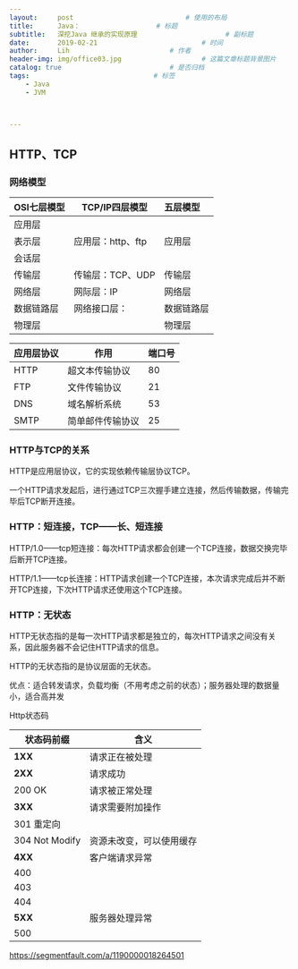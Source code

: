 ```yaml
---
layout:     post   				        	# 使用的布局
title:      Java：				  	# 标题 
subtitle:   深挖Java 继承的实现原理          			# 副标题
date:       2019-02-21 				      		# 时间
author:     Lih 						# 作者
header-img: img/office03.jpg 					# 这篇文章标题背景图片
catalog: true 							# 是否归档
tags:								# 标签
    - Java
    - JVM



---
```


## HTTP、TCP

### 网络模型

| OSI七层模型 | TCP/IP四层模型    | 五层模型   |
| :---------- | ----------------- | :--------- |
| 应用层      |                   |            |
| 表示层      | 应用层：http、ftp | 应用层     |
| 会话层      |                   |            |
| 传输层      | 传输层：TCP、UDP  | 传输层     |
| 网络层      | 网际层：IP        | 网络层     |
| 数据链路层  | 网络接口层：      | 数据链路层 |
| 物理层      |                   | 物理层     |

| 应用层协议 | 作用             | 端口号 |
| ---------- | ---------------- | ------ |
| HTTP       | 超文本传输协议   | 80     |
| FTP        | 文件传输协议     | 21     |
| DNS        | 域名解析系统     | 53     |
| SMTP       | 简单邮件传输协议 | 25     |

### HTTP与TCP的关系

HTTP是应用层协议，它的实现依赖传输层协议TCP。

一个HTTP请求发起后，进行通过TCP三次握手建立连接，然后传输数据，传输完毕后TCP断开连接。

### HTTP：短连接，TCP——长、短连接

HTTP/1.0——tcp短连接：每次HTTP请求都会创建一个TCP连接，数据交换完毕后断开TCP连接。

HTTP/1.1——tcp长连接：HTTP请求创建一个TCP连接，本次请求完成后并不断开TCP连接，下次HTTP请求还使用这个TCP连接。

### HTTP：无状态

HTTP无状态指的是每一次HTTP请求都是独立的，每次HTTP请求之间没有关系，因此服务器不会记住HTTP请求的信息。

HTTP的无状态指的是协议层面的无状态。

优点：适合转发请求，负载均衡（不用考虑之前的状态）；服务器处理的数据量小，适合高并发

Http状态码

| 状态码前缀       | 含义                     |
| ---------------- | ------------------------ |
| **1XX**          | 请求正在被处理           |
| **2XX**          | 请求成功                 |
| 200   OK         | 请求被正常处理           |
| **3XX**          | 请求需要附加操作         |
| 301   重定向     |                          |
| 304   Not Modify | 资源未改变，可以使用缓存 |
| **4XX**          | 客户端请求异常           |
| 400              |                          |
| 403              |                          |
| 404              |                          |
| **5XX**          | 服务器处理异常           |
| 500              |                          |

https://segmentfault.com/a/1190000018264501